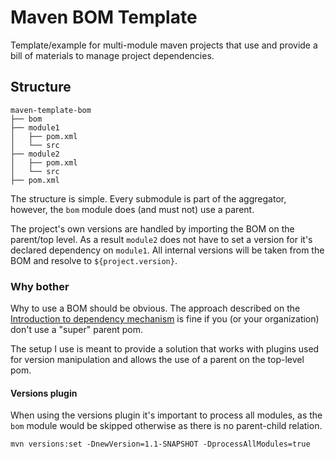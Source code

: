 # Maven BOM Template

Template/example for multi-module maven projects that use and provide a bill of materials to manage project dependencies.

## Structure

    maven-template-bom
    ├── bom
    ├── module1
    │   ├── pom.xml
    │   └── src
    ├── module2
    │   ├── pom.xml
    │   └── src
    ├── pom.xml


The structure is simple. Every submodule is part of the aggregator, however, the `bom` module does (and must not) use a parent.

The project's own versions are handled by importing the BOM on the parent/top level. As a result `module2` does not have to set a version for it's declared dependency on `module1`. All internal versions will be taken from the BOM and resolve to `${project.version}`.


### Why bother

Why to use a BOM should be obvious. The approach described on the [Introduction to dependency mechanism](https://maven.apache.org/guides/introduction/introduction-to-dependency-mechanism.html) is fine if you (or your organization) don't use a "super" parent pom. 

The setup I use is meant to provide a solution that works with plugins used for version manipulation and allows the use of a parent on the top-level pom.

#### Versions plugin

When using the versions plugin it's important to process all modules, as the `bom` module would be skipped otherwise as there is no parent-child relation.

    mvn versions:set -DnewVersion=1.1-SNAPSHOT -DprocessAllModules=true
